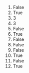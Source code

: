 1. False
2. True
3. 3
4. 3 
5. False
6. True
7. False
8. False
9. False
10. True
11. False
12. True
